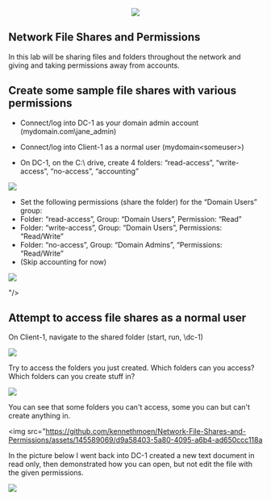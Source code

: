 <p align="center">
<img src="https://github.com/kennethmoen/Building-Intuition-For-DNS/assets/145589069/d6192fbb-d4fb-4f62-b6ed-806da21dc4ff"/>
</p>
<p>
<h2>Network File Shares and Permissions</h2>

In this lab will be sharing files and folders throughout the network and giving and taking permissions away from accounts.
  
<h2>Create some sample file shares with various permissions</h2>

- Connect/log into DC-1 as your domain admin account (mydomain.com\jane_admin)

- Connect/log into Client-1 as a normal user (mydomain\<someuser>)

- On DC-1, on the C:\ drive, create 4 folders: “read-access”, “write-access”, “no-access”, “accounting”

<img src="https://github.com/kennethmoen/Network-File-Shares-and-Permissions/assets/145589069/b0926090-76ac-4bf0-a8cb-1100449057ae"/>


- Set the following permissions (share the folder) for the “Domain Users” group:
- Folder: “read-access”, Group: “Domain Users”, Permission: “Read”
- Folder: “write-access”,  Group: “Domain Users”, Permissions: “Read/Write”
- Folder: “no-access”, Group: “Domain Admins”, “Permissions: “Read/Write”
- (Skip accounting for now)

<img src="https://github.com/kennethmoen/Network-File-Shares-and-Permissions/assets/145589069/7051ca9e-a023-469c-ad46-a1943a9b9e47"/>


"/>
</p>

  <h2>Attempt to access file shares as a normal user</h2>
  
  On Client-1, navigate to the shared folder (start, run, \\dc-1)

  <img src="https://github.com/kennethmoen/Network-File-Shares-and-Permissions/assets/145589069/4911cc5f-1bd2-4c23-ac58-47cb561a3095"/>

  Try to access the folders you just created. Which folders can you access? Which folders can you create stuff in? 

  <img src="https://github.com/kennethmoen/Network-File-Shares-and-Permissions/assets/145589069/8265ba27-7c0a-41e7-b7e4-098e2109876a"/>

  You can see that some folders you can't access, some you can but can't create anything in.
  
  <img src="https://github.com/kennethmoen/Network-File-Shares-and-Permissions/assets/145589069/d9a58403-5a80-4095-a6b4-ad650ccc118a</p>

  In the picture below I went back into DC-1 created a new text document in read only, then demonstrated how you can open, but not edit the file with the given permissions.

  <img src="https://github.com/kennethmoen/Network-File-Shares-and-Permissions/assets/145589069/d203f0f0-4826-4b92-987b-323f62019648"/>

  
<p>
